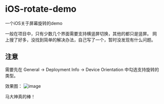 # iOS-rotate-demo
一个iOS关于屏幕旋转的demo

一般在项目中，只有少数几个界面需要支持横竖屏切换，其他的都只是竖屏。
网上搜了好多，没找到简单的解决办法，自己写了一个，暂时没发现有什么问题。

## 注意
需要先在 General -> Deployment Info -> Device Orientation 中勾选支持旋转的类型。

效果图：
![image](./demo.gif)


马大神真的棒！
